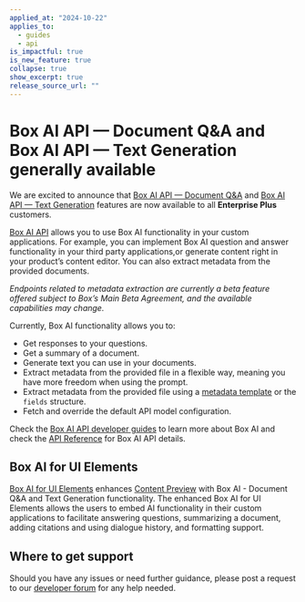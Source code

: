 ```yaml
---
applied_at: "2024-10-22"
applies_to:
  - guides
  - api
is_impactful: true
is_new_feature: true
collapse: true
show_excerpt: true
release_source_url: ""
---
```


# Box AI API — Document Q&A and Box AI API — Text Generation generally available

We are excited to announce that [Box AI API — Document Q&A][2] and [Box AI API — Text Generation][3] features are now available to all **Enterprise Plus** customers.

[Box AI API][1] allows you to use Box AI functionality in your custom applications. For example, you can implement Box AI question and answer functionality in your third party applications,or generate content right in your product’s content editor. You can also extract metadata from the provided documents.

_Endpoints related to metadata extraction are currently a beta feature offered subject to Box’s Main Beta Agreement, and the available capabilities may change._

<!-- more -->

Currently, Box AI functionality allows you to:

* Get responses to your questions.
* Get a summary of a document.
* Generate text you can use in your documents.
* Extract metadata from the provided file in a flexible way, meaning you have more freedom when using the prompt.
* Extract metadata from the provided file using a [metadata template][4] or the `fields` structure.
* Fetch and override the default API model configuration.

Check the [Box AI API developer guides][1] to learn more about Box AI and check the [API Reference][5] for Box AI API details.


## Box AI for UI Elements

[Box AI for UI Elements][6] enhances [Content Preview][7] with Box AI - Document Q&A and Text Generation functionality. 
The enhanced Box AI for UI Elements allows the users to embed AI functionality in their custom applications to facilitate answering questions, summarizing a document, adding citations and using dialogue history, and formatting support.

## Where to get support

Should you have any issues or need further guidance, please post a request to our [developer forum][8] for any help needed.

[1]: https://developer.box.com/guides/box-ai
[2]: g://box-ai/ai-tutorials/ask-questions/
[3]: g://box-ai/ai-tutorials/generate-text/
[4]: https://support.box.com/hc/en-us/articles/360044194033-Customizing-Metadata-Templates
[5]: e://ai-agent-ask/
[6]: g://embed/ui-elements/preview#box-ai-ui-element
[7]: g://embed/ui-elements/preview
[8]: https://forum.box.com/
